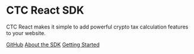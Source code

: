 <!-- <img align="right" width="220" height="200" style="margin:auto;    width: 100%;" title="logo" src="https://app.cryptotaxcalculator.io/assets/logo-B4m9IQj8.svg"> -->
# CTC React SDK

CTC React makes it simple to add powerful crypto tax calculation features to your website.

[GitHub](https://github.com/cryptotaxcalculator/react-sdk/)
[About the SDK](README.md)
[Getting Started](GettingStarted.md)

